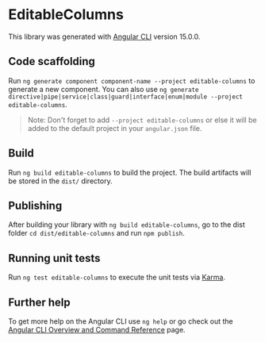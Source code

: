 # EditableColumns

This library was generated with [Angular CLI](https://github.com/angular/angular-cli) version 15.0.0.

## Code scaffolding

Run `ng generate component component-name --project editable-columns` to generate a new component. You can also use `ng generate directive|pipe|service|class|guard|interface|enum|module --project editable-columns`.
> Note: Don't forget to add `--project editable-columns` or else it will be added to the default project in your `angular.json` file. 

## Build

Run `ng build editable-columns` to build the project. The build artifacts will be stored in the `dist/` directory.

## Publishing

After building your library with `ng build editable-columns`, go to the dist folder `cd dist/editable-columns` and run `npm publish`.

## Running unit tests

Run `ng test editable-columns` to execute the unit tests via [Karma](https://karma-runner.github.io).

## Further help

To get more help on the Angular CLI use `ng help` or go check out the [Angular CLI Overview and Command Reference](https://angular.io/cli) page.
